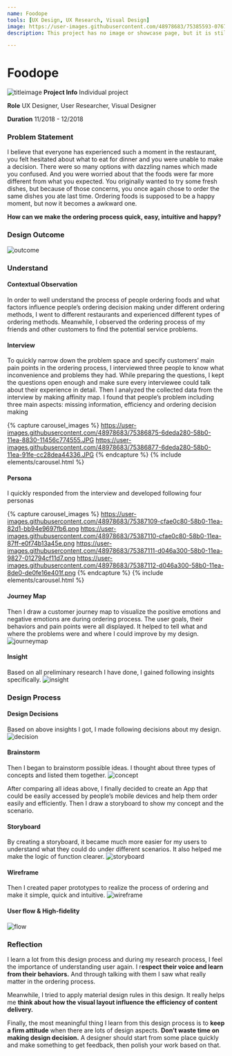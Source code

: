 ```yaml
---
name: Foodope
tools: [UX Design, UX Research, Visual Design]
image: https://user-images.githubusercontent.com/48978683/75385593-07678500-58ae-11ea-8b1f-1373f9fc0fac.png
description: This project has no image or showcase page, but it is still a beautiful project inside out!

---
```


# Foodope
![titleimage](https://user-images.githubusercontent.com/48978683/75386526-d38d5f00-58af-11ea-9d20-51f56856e735.png)
**Project Info**    Individual project

**Role**    UX Designer, User Researcher, Visual Designer

**Duration**    11/2018 - 12/2018

### Problem Statement

I believe that everyone has experienced such a moment in the restaurant, you felt hesitated about what to eat for dinner and you were unable to make a decision. There were so many options with dazzling names which made you confused. And you were worried about that the foods were far more different from what you expected. You originally wanted to try some fresh dishes, but because of those concerns, you once again chose to order the same dishes you ate last time.  Ordering foods is supposed to be a happy moment, but now it becomes a awkward one.

**How can we make the ordering process quick, easy, intuitive and happy?**

### Design Outcome
![outcome](https://user-images.githubusercontent.com/48978683/75386593-f7e93b80-58af-11ea-8a5b-ba5168eb8d38.png)


### Understand

#### Contextual Observation

In order to well understand the process of people ordering foods and what factors influence people’s ordering decision making under different ordering methods, I went to different restaurants and experienced different types of ordering methods. Meanwhile, I observed the ordering process of my friends and other customers to find the potential service problems.  

#### Interview

To quickly narrow down the problem space and specify customers’ main pain points in the ordering process, I interviewed three people to know what inconvenience and problems they had. While preparing the questions, I kept the questions open enough and make sure every interviewee could talk about their experience in detail. Then I analyzed the collected data from the interview by making affinity map. I found that people’s problem including three main aspects: missing information, efficiency and ordering decision making

{% capture carousel_images %}
https://user-images.githubusercontent.com/48978683/75386875-6deda280-58b0-11ea-8830-11456c774555.JPG
https://user-images.githubusercontent.com/48978683/75386877-6deda280-58b0-11ea-91fe-cc28dea44336.JPG
{% endcapture %}
{% include elements/carousel.html %}

#### Persona

I quickly responded from the interview and developed following four personas

{% capture carousel_images %}
https://user-images.githubusercontent.com/48978683/75387109-cfae0c80-58b0-11ea-82d1-bb94e9697fb6.png
https://user-images.githubusercontent.com/48978683/75387110-cfae0c80-58b0-11ea-87ff-e0f74b13a45e.png
https://user-images.githubusercontent.com/48978683/75387111-d046a300-58b0-11ea-9827-012794cf11d7.png
https://user-images.githubusercontent.com/48978683/75387112-d046a300-58b0-11ea-8de0-de0fe16e401f.png
{% endcapture %}
{% include elements/carousel.html %}

#### Journey Map

Then I draw a customer journey map to visualize the positive emotions and negative emotions are during ordering process. The user goals, their behaviors and pain points were all displayed. It helped to tell what and where the problems were and where I could improve by my design.
![journeymap](https://user-images.githubusercontent.com/48978683/75387412-4fd47200-58b1-11ea-8463-0bff46be31f1.png)

#### Insight

Based on all preliminary research I have done, I gained following insights specifically.
![insight](https://user-images.githubusercontent.com/48978683/75387498-72ff2180-58b1-11ea-8a75-97675c062486.png)


### Design Process

#### Design Decisions

Based on above insights I got, I made following decisions about my design.
![decision](https://user-images.githubusercontent.com/48978683/75387593-91fdb380-58b1-11ea-8b0b-87b364bfed5c.png)


#### Brainstorm

Then I began to brainstorm possible ideas. I thought about three types of concepts and listed them together.
![concept](https://user-images.githubusercontent.com/48978683/75387676-ae015500-58b1-11ea-83bd-a5eabce74ce4.png)


After comparing all ideas above, I finally decided to create an App that could be easily accessed by people’s mobile devices and help them order easily and efficiently. Then I draw a storyboard to show my concept and the scenario.

#### Storyboard

By creating a storyboard, it became much more easier for my users to understand what they could do under different scenarios. It also helped me make the logic of function clearer.
![storyboard](https://user-images.githubusercontent.com/48978683/75387757-c96c6000-58b1-11ea-8f46-672fc799faec.png)

#### Wireframe

Then I created paper prototypes to realize the process of ordering and make it simple, quick and intuitive.
![wireframe](https://user-images.githubusercontent.com/48978683/75387800-dc7f3000-58b1-11ea-937f-09d5ec16bef6.png)

#### User flow & High-fidelity
![flow](https://user-images.githubusercontent.com/48978683/75387827-e86af200-58b1-11ea-8648-9e0a42702ba0.png)

### Reflection

I learn a lot from this design process and during my research process, I feel the importance of understanding user again. I r**espect their voice and learn from their behaviors.** And through talking with them I saw what really matter in the ordering process. 

Meanwhile, I tried to apply material design rules in this design. It really helps me **think about how the visual layout influence the efficiency of content delivery.**

Finally, the most meaningful thing I learn from this design process is to **keep a firm attitude** when there are lots of design aspects. **Don’t waste time on making design decision.** A designer should start from some place quickly and make something to get feedback, then polish your work based on that.

